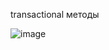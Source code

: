 transactional методы

![image](https://user-images.githubusercontent.com/57497898/160854691-5dae3bf9-d3f1-418d-975f-efada2c97169.png)

